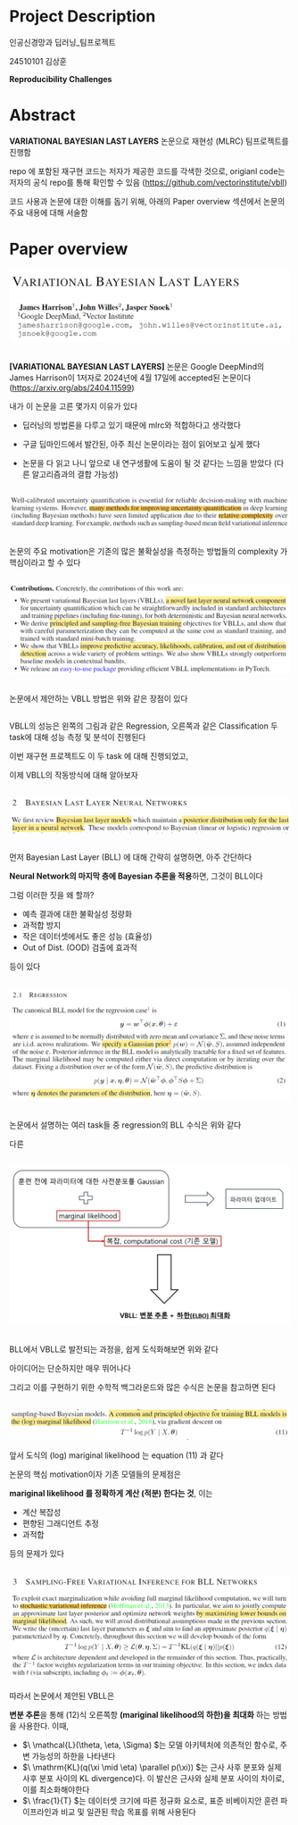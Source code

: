 # Project Description

인공신경망과 딥러닝_팀프로젝트

24510101 김상훈

**Reproducibility Challenges**

# Abstract
 **VARIATIONAL BAYESIAN LAST LAYERS** 논문으로 재현성 (MLRC) 팀프로젝트를 진행함

 repo 에 포함된 재구현 코드는 저자가 제공한 코드를 각색한 것으로, origianl code는 저자의 공식 repo를 통해 확인할 수 있음 (https://github.com/vectorinstitute/vbll)

 코드 사용과 논문에 대한 이해를 돕기 위해, 아래의 Paper overview 섹션에서 논문의 주요 내용에 대해 서술함

# Paper overview

![1](./git_fig/1.png)

##
**[VARIATIONAL BAYESIAN LAST LAYERS]** 논문은 Google DeepMind의 James Harrison이 1저자로 2024년에 4월 17일에 accepted된 논문이다 (https://arxiv.org/abs/2404.11599)

내가 이 논문을 고른 몇가지 이유가 있다

- 딥러닝의 방법론을 다루고 있기 때문에 mlrc와 적합하다고 생각했다

- 구글 딥마인드에서 발간된, 아주 최신 논문이라는 점이 읽어보고 싶게 했다

- 논문을 다 읽고 나니 앞으로 내 연구생활에 도움이 될 것 같다는 느낌을 받았다 (다른 알고리즘과의 결합 가능성)

##
![2](./git_fig/2.png)

##

논문의 주요 motivation은 기존의 많은 불확실성을 측정하는 방법들의 complexity 가 핵심이라고 할 수 있다 

##
![3](./git_fig/3.png)

##
논문에서 제안하는 VBLL 방법은 위와 같은 장점이 있다 

##


##
VBLL의 성능은 왼쪽의 그림과 같은 Regression, 오른쪽과 같은 Classification 두 task에 대해 성능 측정 및 분석이 진행된다

이번 재구현 프로젝트도 이 두 task 에 대해 진행되었고,

이제 VBLL의 작동방식에 대해 알아보자

##
![4](./git_fig/4.png)

##

먼저 Bayesian Last Layer (BLL) 에 대해 간략히 설명하면, 아주 간단하다

**Neural Network의 마지막 층에 Bayesian 추론을 적용**하면, 그것이 BLL이다 


그럼 이러한 짓을 왜 할까?
- 예측 결과에 대한 불확실성 정량화
- 과적합 방지
- 작은 데이터셋에서도 좋은 성능 (효율성)
- Out of Dist. (OOD) 검출에 효과적

등이 있다

##
![5](./git_fig/5.png)

##
논문에서 설명하는 여러 task들 중 regression의 BLL 수식은 위와 같다 

다른 

##

![6](./git_fig/6.PNG)

##

BLL에서 VBLL로 발전되는 과정을, 쉽게 도식화해보면 위와 같다

아이디어는 단순하지만 매우 뛰어나다

그리고 이를 구현하기 위한 수학적 백그라운드와 많은 수식은 논문을 참고하면 된다

##

![7](./git_fig/7.png)

앞서 도식의 (log) mariginal likelihood 는 equation (11) 과 같다

논문의 핵심 motivation이자 기존 모델들의 문제점은

**mariginal likelihood 를 정확하게 계산 (적분) 한다는 것**, 이는 
- 계산 복잡성
- 편향된 그래디언트 추정
- 과적합

등의 문제가 있다

##
![8](./git_fig/8.png)

따라서 논문에서 제안된 VBLL은 

**변분 추론**을 통해 (12)식 오른쪽항 **(mariginal likelihood의 하한)을 최대화** 하는 방법을 사용한다. 이때,
- $\ \mathcal{L}(\theta, \eta, \Sigma) \$는 모델 아키텍처에 의존적인 함수로, 주변 가능성의 하한을 나타낸다
- $\ \mathrm{KL}(q(\xi \mid \eta) \parallel p(\xi)) \$는 근사 사후 분포와 실제 사후 분포 사이의 KL divergence)다. 이 발산은 근사와 실제 분포 사이의 차이로, 이를 최소화해야한다
- $\ \frac{1}{T} \$는 데이터셋 크기에 따른 정규화 요소로, 표준 비베이지안 훈련 파이프라인과 비교 및 일관된 학습 목표를 위해 사용된다



